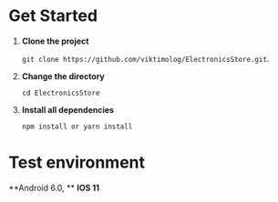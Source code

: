 # Get Started

1. **Clone the project**

    `git clone https://github.com/viktimolog/ElectronicsStore.git`.

2. **Change the directory**

    `cd ElectronicsStore`

3. **Install all dependencies**

    `npm install or yarn install`

# Test environment
**Android 6.0, **
**IOS 11**

